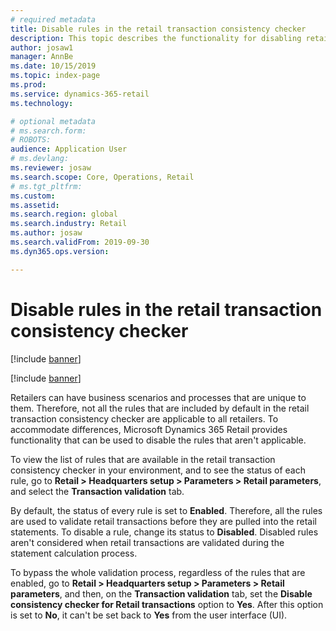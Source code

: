 ```yaml
---
# required metadata
title: Disable rules in the retail transaction consistency checker
description: This topic describes the functionality for disabling retail transaction consistency checker rules in Microsoft Dynamics 365 Retail.
author: josaw1
manager: AnnBe
ms.date: 10/15/2019
ms.topic: index-page
ms.prod: 
ms.service: dynamics-365-retail
ms.technology: 

# optional metadata
# ms.search.form: 
# ROBOTS: 
audience: Application User
# ms.devlang: 
ms.reviewer: josaw
ms.search.scope: Core, Operations, Retail
# ms.tgt_pltfrm: 
ms.custom: 
ms.assetid: 
ms.search.region: global
ms.search.industry: Retail
ms.author: josaw
ms.search.validFrom: 2019-09-30
ms.dyn365.ops.version: 

---
```


# Disable rules in the retail transaction consistency checker 

[!include [banner](../includes/banner.md)]

[!include [banner](../includes/preview-banner.md)]

Retailers can have business scenarios and processes that are unique to them. Therefore, not all the rules that are included by default in the retail transaction consistency checker are applicable to all retailers. To accommodate differences, Microsoft Dynamics 365 Retail provides functionality that can be used to disable the rules that aren't applicable.

To view the list of rules that are available in the retail transaction consistency checker in your environment, and to see the status of each rule, go to **Retail \> Headquarters setup \> Parameters \> Retail parameters**, and select the **Transaction validation** tab.

By default, the status of every rule is set to **Enabled**. Therefore, all the rules are used to validate retail transactions before they are pulled into the retail statements. To disable a rule, change its status to **Disabled**. Disabled rules aren't considered when retail transactions are validated during the statement calculation process.

To bypass the whole validation process, regardless of the rules that are enabled, go to **Retail \> Headquarters setup \> Parameters \> Retail parameters**, and then, on the **Transaction validation** tab, set the **Disable consistency checker for Retail transactions** option to **Yes**. After this option is set to **No**, it can't be set back to **Yes** from the user interface (UI).

